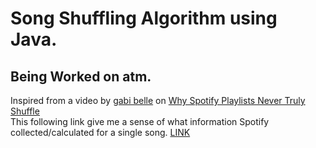 # Song Shuffling Algorithm using Java. <br>
## Being Worked on atm.  
Inspired from a video by [gabi belle](https://www.youtube.com/@itsgabibelle) on [Why Spotify Playlists Never Truly Shuffle](https://youtu.be/OdLyKETk5o0)  
This following link give me a sense of what information Spotify collected/calculated for a single song. [LINK](https://developer.spotify.com/documentation/web-api/reference/#/operations/get-audio-analysis) <br>